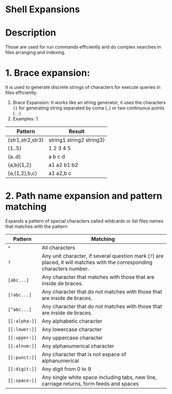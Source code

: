 # Shell Expansions
# Description
Those are used for run commands efficiently and do complex searches in files arranging and indexing.

# 1. Brace expansion:
It is used to generate discrete strings of characters for execute queries in files efficiently.

1. Brace Expansion: It works like an string generator, it uses the characters `{}` for generating string separated by coma (`,`) or two continuous points (`..`)
2. Examples:
	1. 

| Pattern          | Result                   |
| ---------------- | ------------------------ |
| {str1,str2,str3} | string1 string2 string3} |
| {1..5}           | 1 2 3 4 5                |
| {a..d}           | a b c d                  |
| {a,b}{1,2}       | a1 a2 b1 b2              |
| {a,{1,2},b,c}    | a1 a2,b c                |
# 2. Path name expansion and pattern matching
Expands a pattern of special characters called wildcards or list files names that matches with the pattern

| Pattern       | Matching                                                                                                                 |
| ------------- | ------------------------------------------------------------------------------------------------------------------------ |
| `*`           | All characters                                                                                                           |
| `?`           | Any unit character, if several question mark (`?`) are placed, it will matches with the corresponding characters number. |
| `[abc...]`    | Any character that matches with those that are inside de braces.                                                         |
| `[!abc...]`   | Any character that do not matches with those that are inside de braces.                                                  |
| `[^abc...]`   | Any character that do not matches with those that are inside de braces.                                                  |
| `[[:alpha:]]` | Any alphabetic character                                                                                                 |
| `[[:lower:]]` | Any lowercase character                                                                                                  |
| `[[:upper:]]` | Any uppercase character                                                                                                  |
| `[[:alnum:]]` | Any alphanumerical character                                                                                             |
| `[[:punct:]]` | Any character that is not espace of alphanumerical                                                                       |
| `[[:digit:]]` | Any digit from 0 to 9                                                                                                    |
| `[[:space:]]` | Any single white space including tabs, new line, carriage returns, form feeds and spaces                                 |
